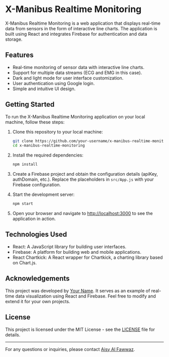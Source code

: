# X-Manibus Realtime Monitoring

X-Manibus Realtime Monitoring is a web application that displays real-time data from sensors in the form of interactive line charts. The application is built using React and integrates Firebase for authentication and data storage.

## Features

- Real-time monitoring of sensor data with interactive line charts.
- Support for multiple data streams (ECG and EMG in this case).
- Dark and light mode for user interface customization.
- User authentication using Google login.
- Simple and intuitive UI design.

## Getting Started

To run the X-Manibus Realtime Monitoring application on your local machine, follow these steps:

1. Clone this repository to your local machine:

   ```bash
   git clone https://github.com/your-username/x-manibus-realtime-monitoring.git
   cd x-manibus-realtime-monitoring
   ```

2. Install the required dependencies:

   ```bash
   npm install
   ```

3. Create a Firebase project and obtain the configuration details (apiKey, authDomain, etc.). Replace the placeholders in `src/App.js` with your Firebase configuration.

4. Start the development server:

   ```bash
   npm start
   ```

5. Open your browser and navigate to [http://localhost:3000](http://localhost:3000) to see the application in action.

## Technologies Used

- React: A JavaScript library for building user interfaces.
- Firebase: A platform for building web and mobile applications.
- React Chartkick: A React wrapper for Chartkick, a charting library based on Chart.js.

## Acknowledgements

This project was developed by [Your Name](https://github.com/your-username). It serves as an example of real-time data visualization using React and Firebase. Feel free to modify and extend it for your own projects.

## License

This project is licensed under the MIT License - see the [LICENSE](LICENSE) file for details.

---

For any questions or inquiries, please contact [Aisy Al Fawwaz](https://github.com/your-username).
